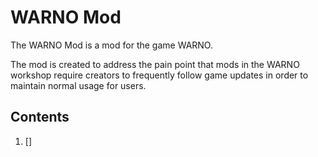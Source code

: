# WARNO Mod

The WARNO Mod is a mod for the game WARNO.

The mod is created to address the pain point that mods in the WARNO workshop require creators to frequently follow game updates in order to maintain normal usage for users.

## Contents

1. []

